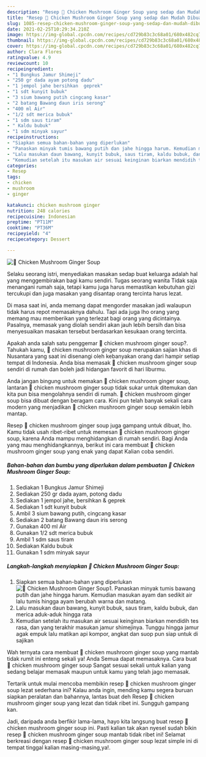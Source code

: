 ```yaml
---
description: "Resep 🍲 Chicken Mushroom Ginger Soup yang sedap dan Mudah Dibuat"
title: "Resep 🍲 Chicken Mushroom Ginger Soup yang sedap dan Mudah Dibuat"
slug: 1085-resep-chicken-mushroom-ginger-soup-yang-sedap-dan-mudah-dibuat
date: 2021-02-25T10:29:34.210Z
image: https://img-global.cpcdn.com/recipes/cd729b83c3c68a01/680x482cq70/🍲-chicken-mushroom-ginger-soup-foto-resep-utama.jpg
thumbnail: https://img-global.cpcdn.com/recipes/cd729b83c3c68a01/680x482cq70/🍲-chicken-mushroom-ginger-soup-foto-resep-utama.jpg
cover: https://img-global.cpcdn.com/recipes/cd729b83c3c68a01/680x482cq70/🍲-chicken-mushroom-ginger-soup-foto-resep-utama.jpg
author: Clara Flores
ratingvalue: 4.9
reviewcount: 10
recipeingredient:
- "1 Bungkus Jamur Shimeji"
- "250 gr dada ayam potong dadu"
- "1 jempol jahe bersihkan  geprek"
- "1 sdt kunyit bubuk"
- "3 sium bawang putih cingcang kasar"
- "2 batang Bawang daun iris serong"
- "400 ml Air"
- "1/2 sdt merica bubuk"
- "1 sdm saus tiram"
- " Kaldu bubuk"
- "1 sdm minyak sayur"
recipeinstructions:
- "Siapkan semua bahan-bahan yang diperlukan"
- "Panaskan minyak tumis bawang putih dan jahe hingga harum. Kemudian masukan ayam dan sedikit air lalu tumis hingga ayam berubah warna dan matang."
- "Lalu masukan daun bawang, kunyit bubuk, saus tiram, kaldu bubuk, dan merica aduk-aduk hingga rata"
- "Kemudian setelah itu masukan air sesuai keinginan biarkan mendidih tes rasa, dan yang terakhir masukan jamur shimejinya. Tunggu hingga jamur agak empuk lalu matikan api kompor, angkat dan suop pun siap untuk di sajikan"
categories:
- Resep
tags:
- chicken
- mushroom
- ginger

katakunci: chicken mushroom ginger 
nutrition: 248 calories
recipecuisine: Indonesian
preptime: "PT11M"
cooktime: "PT36M"
recipeyield: "4"
recipecategory: Dessert

---
```



![🍲 Chicken Mushroom Ginger Soup](https://img-global.cpcdn.com/recipes/cd729b83c3c68a01/680x482cq70/🍲-chicken-mushroom-ginger-soup-foto-resep-utama.jpg)

Selaku seorang istri, menyediakan masakan sedap buat keluarga adalah hal yang menggembirakan bagi kamu sendiri. Tugas seorang  wanita Tidak saja menangani rumah saja, tetapi kamu juga harus memastikan kebutuhan gizi tercukupi dan juga masakan yang disantap orang tercinta harus lezat.

Di masa  saat ini, anda memang dapat mengorder masakan jadi walaupun tidak harus repot memasaknya dahulu. Tapi ada juga lho orang yang memang mau memberikan yang terlezat bagi orang yang dicintainya. Pasalnya, memasak yang diolah sendiri akan jauh lebih bersih dan bisa menyesuaikan masakan tersebut berdasarkan kesukaan orang tercinta. 



Apakah anda salah satu penggemar 🍲 chicken mushroom ginger soup?. Tahukah kamu, 🍲 chicken mushroom ginger soup merupakan sajian khas di Nusantara yang saat ini disenangi oleh kebanyakan orang dari hampir setiap tempat di Indonesia. Anda bisa memasak 🍲 chicken mushroom ginger soup sendiri di rumah dan boleh jadi hidangan favorit di hari liburmu.

Anda jangan bingung untuk memakan 🍲 chicken mushroom ginger soup, lantaran 🍲 chicken mushroom ginger soup tidak sukar untuk ditemukan dan kita pun bisa mengolahnya sendiri di rumah. 🍲 chicken mushroom ginger soup bisa dibuat dengan beragam cara. Kini pun telah banyak sekali cara modern yang menjadikan 🍲 chicken mushroom ginger soup semakin lebih mantap.

Resep 🍲 chicken mushroom ginger soup juga gampang untuk dibuat, lho. Kamu tidak usah ribet-ribet untuk memesan 🍲 chicken mushroom ginger soup, karena Anda mampu menghidangkan di rumah sendiri. Bagi Anda yang mau menghidangkannya, berikut ini cara membuat 🍲 chicken mushroom ginger soup yang enak yang dapat Kalian coba sendiri.

<!--inarticleads1-->

##### Bahan-bahan dan bumbu yang diperlukan dalam pembuatan 🍲 Chicken Mushroom Ginger Soup:

1. Sediakan 1 Bungkus Jamur Shimeji
1. Sediakan 250 gr dada ayam, potong dadu
1. Sediakan 1 jempol jahe, bersihkan &amp; geprek
1. Sediakan 1 sdt kunyit bubuk
1. Ambil 3 sium bawang putih, cingcang kasar
1. Sediakan 2 batang Bawang daun iris serong
1. Gunakan 400 ml Air
1. Gunakan 1/2 sdt merica bubuk
1. Ambil 1 sdm saus tiram
1. Sediakan  Kaldu bubuk
1. Gunakan 1 sdm minyak sayur




<!--inarticleads2-->

##### Langkah-langkah menyiapkan 🍲 Chicken Mushroom Ginger Soup:

1. Siapkan semua bahan-bahan yang diperlukan
<img src="https://img-global.cpcdn.com/steps/bd2b39f20dc0268b/160x128cq70/🍲-chicken-mushroom-ginger-soup-langkah-memasak-1-foto.jpg" alt="🍲 Chicken Mushroom Ginger Soup">1. Panaskan minyak tumis bawang putih dan jahe hingga harum. Kemudian masukan ayam dan sedikit air lalu tumis hingga ayam berubah warna dan matang.
1. Lalu masukan daun bawang, kunyit bubuk, saus tiram, kaldu bubuk, dan merica aduk-aduk hingga rata
1. Kemudian setelah itu masukan air sesuai keinginan biarkan mendidih tes rasa, dan yang terakhir masukan jamur shimejinya. Tunggu hingga jamur agak empuk lalu matikan api kompor, angkat dan suop pun siap untuk di sajikan




Wah ternyata cara membuat 🍲 chicken mushroom ginger soup yang mantab tidak rumit ini enteng sekali ya! Anda Semua dapat memasaknya. Cara buat 🍲 chicken mushroom ginger soup Sangat sesuai sekali untuk kalian yang sedang belajar memasak maupun untuk kamu yang telah jago memasak.

Tertarik untuk mulai mencoba membikin resep 🍲 chicken mushroom ginger soup lezat sederhana ini? Kalau anda ingin, mending kamu segera buruan siapkan peralatan dan bahannya, lantas buat deh Resep 🍲 chicken mushroom ginger soup yang lezat dan tidak ribet ini. Sungguh gampang kan. 

Jadi, daripada anda berfikir lama-lama, hayo kita langsung buat resep 🍲 chicken mushroom ginger soup ini. Pasti kalian tak akan nyesel sudah bikin resep 🍲 chicken mushroom ginger soup mantab tidak ribet ini! Selamat berkreasi dengan resep 🍲 chicken mushroom ginger soup lezat simple ini di tempat tinggal kalian masing-masing,ya!.

